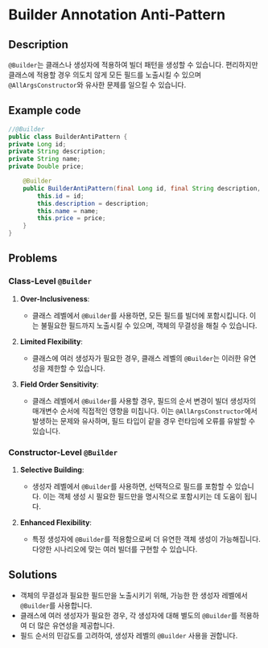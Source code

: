 # Builder Annotation Anti-Pattern

## Description

`@Builder`는 클래스나 생성자에 적용하여 빌더 패턴을 생성할 수 있습니다. 편리하지만 클래스에 적용할 경우 의도치 않게 모든 필드를 노출시킬 수 있으며 `@AllArgsConstructor`와 유사한 문제를 일으킬 수 있습니다.

## Example code

```java
//@Builder
public class BuilderAntiPattern {
private Long id;
private String description;
private String name;
private Double price;

    @Builder
    public BuilderAntiPattern(final Long id, final String description, final String name, final Double price) {
        this.id = id;
        this.description = description;
        this.name = name;
        this.price = price;
    }
}
```

## Problems

### Class-Level `@Builder`

1. **Over-Inclusiveness**:
    - 클래스 레벨에서 `@Builder`를 사용하면, 모든 필드를 빌더에 포함시킵니다. 이는 불필요한 필드까지 노출시킬 수 있으며, 객체의 무결성을 해칠 수 있습니다.

2. **Limited Flexibility**:
    - 클래스에 여러 생성자가 필요한 경우, 클래스 레벨의 `@Builder`는 이러한 유연성을 제한할 수 있습니다.

3. **Field Order Sensitivity**:
    - 클래스 레벨에서 `@Builder`를 사용할 경우, 필드의 순서 변경이 빌더 생성자의 매개변수 순서에 직접적인 영향을 미칩니다. 이는 `@AllArgsConstructor`에서 발생하는 문제와 유사하며, 필드 타입이 같을 경우 런타임에 오류를 유발할 수 있습니다.

### Constructor-Level `@Builder`

1. **Selective Building**:
    - 생성자 레벨에서 `@Builder`를 사용하면, 선택적으로 필드를 포함할 수 있습니다. 이는 객체 생성 시 필요한 필드만을 명시적으로 포함시키는 데 도움이 됩니다.

2. **Enhanced Flexibility**:
    - 특정 생성자에 `@Builder`를 적용함으로써 더 유연한 객체 생성이 가능해집니다. 다양한 시나리오에 맞는 여러 빌더를 구현할 수 있습니다.

## Solutions

- 객체의 무결성과 필요한 필드만을 노출시키기 위해, 가능한 한 생성자 레벨에서 `@Builder`를 사용합니다.
- 클래스에 여러 생성자가 필요한 경우, 각 생성자에 대해 별도의 `@Builder`를 적용하여 더 많은 유연성을 제공합니다.
- 필드 순서의 민감도를 고려하여, 생성자 레벨의 `@Builder` 사용을 권합니다.
